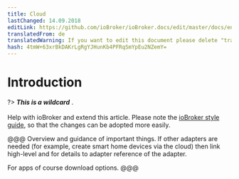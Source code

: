 ```yaml
---
title: Cloud
lastChanged: 14.09.2018
editLink: https://github.com/ioBroker/ioBroker.docs/edit/master/docs/en/cloud/README.md
translatedFrom: de
translatedWarning: If you want to edit this document please delete "translatedFrom" field, elsewise this document will be translated automatically again
hash: 4tmW+63xrBkDAKrLgRgYJHunKb4PFRqSmYpEu2NZemY=
---
```

# Introduction
?> ***This is a wildcard*** . <br><br> Help with ioBroker and extend this article. Please note the [ioBroker style guide](community/styleguidedoc), so that the changes can be adopted more easily.

@@@ Overview and guidance of important things. If other adapters are needed (for example, create smart home devices via the cloud) then link high-level and for details to adapter reference of the adapter.

For apps of course download options.
@@@